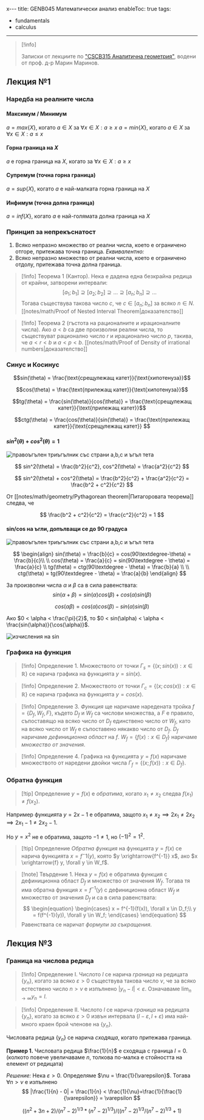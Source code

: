 x---
title: GENB045 Математически анализ
enableToc: true
tags:
- fundamentals
- calculus
---  

> [!info]
>
> Записки от лекциите по ["CSCB315 Аналитична геометрия"](https://ecatalog.nbu.bg/default.asp?V_Year=2021&YSem=4&Spec_ID=&Mod_ID=&PageShow=coursepresent&P_Menu=courses_part1&Fac_ID=3&M_PHD=0&P_ID=2206&TabIndex=1&K_ID=35172&K_TypeID=82&l=0), водени от проф. д-р Марин Маринов.

## Лекция №1

### Наредба на реалните числа

#### Максимум / Минимум

$a = max\{X\}$,  когато $a \in X$ за  $\forall x \in X : a \geq x$
$a = min\{X\}$,  когато $a \in X$ за  $\forall x \in X : a \leq x$

#### Горна граница на $X$

$a$ е горна граница на $X$, когато за $\forall x \in X:a \geq x$

#### Супремум (точна горна граница)

$a = sup\{X\}$, когато $a$ е най-малката горна граница на $X$

#### Инфимум (точна долна граница)


$a = inf\{X\}$, когато $a$ е най-голямата долна граница на $X$

### Принцип за непрекъснатост
1. Всяко непразно множество от реални числа, което е ограничено отгоре, притежава точна граница.
   *Еквивалентно:*
2. Всяко непразно множество от реални числа, което е ограничено отдолу, притежава точна долна граница.

> [!info] Теорема 1 (Кантор).
> Нека е дадена една безкрайна редица от крайни, затворени интервали:
> $$
> [a_1; b_1] \supseteq [a_2;b_2] \supseteq \dots \supseteq [a_n; b_n] \supseteq \dots
> $$
> Тогава съществува такова число $c$, че $c \in [a_n; b_n]$ за всяко $n \in N$.
> [[notes/math/Proof of Nested Interval Theorem|доказателство]]

> [!info] Теорема 2 (гъстота на рационалните и ирационалните числа).
> Ако $a < b$ са две произволни реални числа, то съществуват рационално число $r$ и ирационално число $p$, такива, че $a < r < b$ и $a < p < b$.
> [[notes/math/Proof of Density of irrational numbers|доказателство]]

### Синус и Косинус

$$sin(\theta) = \frac{\text{срещулежащ катет}}{\text{хипотенуза}}$$

$$cos(\theta) = \frac{\text{прилежащ катет}}{\text{хипотенуза}}$$

$$tg(\theta) = \frac{sin(\theta)}{cos(\theta)} = \frac{\text{срещулежащ катет}}{\text{прилежащ катет}}$$

$$ctg(\theta) = \frac{cos(\theta)}{sin(\theta)}  = \frac{\text{прилежащ катет}}{\text{срещулежащ катет}} $$


#### $sin^2(\theta) + cos^2(\theta) = 1$

![правоъгълен триъгълник със страни a,b,c и ъгъл тета](notes/assets/math-analysis-triangle-with-right-angle.png#invert_B)

$$
sin^2(\theta) = \frac{b^2}{c^2},
cos^2(\theta) = \frac{a^2}{c^2}
$$

$$
sin^2(\theta) + cos^2(\theta) = \frac{b^2}{c^2} + \frac{a^2}{c^2} = \frac{b^2 + c^2}{c^2}
$$

От [[notes/math/geometry/Pythagorean theorem|Питагоровата теорема]] следва, че

$$
\frac{b^2 + c^2}{c^2} = \frac{c^2}{c^2} = 1
$$

#### sin/cos на ъгли, допълващи се до 90 градуса

![правоъгълен триъгълник със страни a,b,c и ъгъл тета](notes/assets/math-analysis-sin-cos-complementary-angle.png#invert_B)

$$
\begin{align}
sin(\theta) = \frac{b}{c} = cos(90\textdegree-\theta) = \frac{b}{c}\\
\\
cos(\theta) = \frac{a}{c} = sin(90\textdegree - \theta) = \frac{a}{c}
\\
tg(\theta) = ctg(90\textdegree - \theta) = \frac{b}{a} \\
\\
ctg(\theta) = tg(90\textdegree - \theta) = \frac{a}{b}
\end{align}
$$

За произволни числа $\alpha$ и $\beta$ са в сила равенствата:
$$
sin(\alpha + \beta) = sin(\alpha)cos(\beta) + cos(\alpha)sin(\beta)
$$

$$
cos(\alpha \beta) = cos(\alpha)cos(\beta) - sin(\alpha)sin(\beta)
$$

Ако $0 < \alpha < \frac{\pi}{2}$, то  $0 < sin(\alpha) < \alpha < \frac{sin(\alpha)}{\cos(\alpha)}$.

![изчисления на sin](notes/assets/math-analysis-sin-x.png#invert_B)

### Графика на функция

> [!info] Определение 1.
> Множеството от точки $\Gamma_s = \{(x; sin(x)) : x \in \mathbb{R}\}$ се нарича графика на функцията $y = sin(x)$.

> [!info] Определение 2.
> Множеството от точки $\Gamma_c = \{(x; cos(x)) : x \in \mathbb{R}\}$ се нарича графика на функцията $y = cos(x)$.

> [!info] Определение 3.
> *Функция* ще наричаме наредената тройка $f = \{D_f, W_f, F\}$, където $D_f$ и $W_f$ са числови множества, а $F$ е правило, съпоставящо на всяко число от $D_f$ единствено число от $W_f$, като на всяко число от $W_f$ е съпоставено някакво число от $D_f$.
> $D_f$ наричаме *дефиниционна област* на $f$.
> $W_f = \{f(x): x \in D_f\}$ наричаме *множество от значения*.

> [!info] Определение 4.
> Графика на функцията $y = f(x)$ наричаме множеството от наредени двойки числа $\Gamma_f = \{(x; f(x)) : x \in D_f\}$.

### Обратна функция

> [!tip] Определение
> $y = f(x)$ е *обратима*, когато $x_1 \neq x_2$ следва $f(x_1) \neq f(x_2)$.

Например функцията $y=2x-1$ e обратима, защото $x_1 \neq x_2 \implies 2x_1 \neq 2x_2 \implies 2x_1 - 1 \neq 2x_2 -1$.

Но $y = x ^ 2$ не е обратима, защото $-1 \neq 1$, но $(-1)^2 = 1^2$.

> [!tip] Определение
> *Обратна функция* на функцията $y = f(x)$ се нарича функцията $x = f^-1(y)$, която $y \xrightarrow{f^{-1}} x$, ако $x \xrightarrow{f} y, \forall y \in W_f$.


> [!note] Твърдение 1.
> Нека $y = f(x)$ е обратима функция с дефиниционна област $D_f$ и множество от значения $W_f$. Тогава тя има обратна функция $x = f^{-1}(y)$ с дефиниционна област $W_f$ и множество от значения $D_f$ и са в сила равенствата:
> $$
> \begin{equation}
> \begin{cases}
> x = f^{-1}(f(x)), \forall x \in D_f;\\
> y = f(f^{-1}(y)), \forall y \in W_f;
> \end{cases}
> \end{equation}
> $$
> Равенствата се наричат *формули за съкращения*.
>

## Лекция №3

###  Граница на числова редица

> [!info] Определение I.
> Числото $l$ се нарича *граница* на редицата $\{y_n\}$, когато за всяко $\varepsilon > 0$ съществува такова число $\nu$, че за всяко естествено число $n > \nu$ е изпълнено $|y_n- l| < \varepsilon$.
> Означаваме ${\displaystyle\lim_{n \to \infty}{y_n} = l}$.


> [!info] Определение II.
> Числото $l$  се нарича *граница* на редицата $\{y_n\}$, когато за всяко $\varepsilon > 0$ извън интервала $(l - \varepsilon, l + \varepsilon)$ има най-много краен брой членове на $\{y_n\}$.

Числовата редица $\{y_n\}$ се нарича *сходяща*, когато притежава граница.

**Пример 1.** Числовата редица $\frac{1}{n}$ е сходяща с граница $l = 0$. (колкото повече увеличаваме $n$, толкова по-малка е стойността на елемент от редицата)

*Решение:* Нека $\varepsilon > 0$. Определяме $\nu = \frac{1}{\varepsilon}$. Тогава $\forall n > \nu$ е изпълнено
$$
|\frac{1}{n} - 0| = \frac{1}{n} < \frac{1}{\nu}=\frac{1}{\frac{1}{\varepsilon}} = \varepsilon
$$

$$
{((n^2 + 3n + 2)/(n^7 - 2)^{1/3} * (n^7 - 2)^{1/3}) / ((n^7 - 2)^{1/3}/(n^7 - 2)^{1/3} + 1)}
$$
